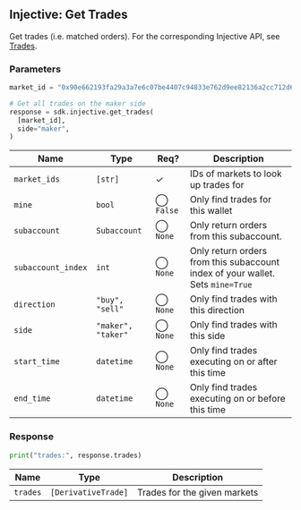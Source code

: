 ## Injective: Get Trades

Get trades (i.e. matched orders). For the corresponding Injective API, see [Trades][derivative-trades].

[derivative-trades]: https://api.injective.exchange/#injectivederivativeexchangerpc-trades

### Parameters

```python
market_id = "0x90e662193fa29a3a7e6c07be4407c94833e762d9ee82136a2cc712d6b87d7de3"

# Get all trades on the maker side
response = sdk.injective.get_trades(
  [market_id],
  side="maker",
)
```

| Name | Type | Req? | Description |
| - | - | - | - |
| `market_ids` | `[str]` | ✓ | IDs of markets to look up trades for |
| `mine` | `bool` | ◯ `False` | Only find trades for this wallet |
| `subaccount` | `Subaccount` | ◯ `None` | Only return orders from this subaccount. |
| `subaccount_index` | `int` | ◯ `None` | Only return orders from this subaccount index of your wallet. Sets `mine=True` |
| `direction` | `"buy", "sell"` | ◯ `None` | Only find trades with this direction |
| `side` | `"maker", "taker"` | ◯ `None` | Only find trades with this side |
| `start_time` | `datetime` | ◯ `None` | Only find trades executing on or after this time |
| `end_time` | `datetime` | ◯ `None` | Only find trades executing on or before this time |

### Response

```python
print("trades:", response.trades)
```

| Name | Type | Description |
| - | - | - |
| `trades` | `[DerivativeTrade]` | Trades for the given markets |
